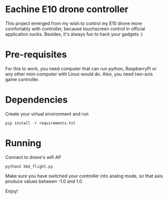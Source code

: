 # Eachine E10 drone controller

This project emerged from my wish to control my E10 drone more comfortably with controller, because touchscreen control in official application sucks. Besides, it's always fun to hack your gadgets :)

# Pre-requisites

For this to work, you need computer that can run python, RaspberryPi or any other mini-computer with Linux would do.
Also, you need two-axis game controller.

# Dependencies

Create your virtual environment and run
```
pip install -r requirements.txt
```

# Running

Connect to drone's wifi AP

```
python2 kbd_flight.py
```

Make sure you have switched your controller into analog mode, so that axis produce values between -1.0 and 1.0

Enjoy!